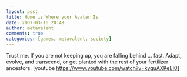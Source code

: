 ```yaml
---
layout: post
title: Home is Where your Avatar Is
date: 2007-03-16 20:48
author: metavalent
comments: true
categories: [games, metavalent, society]
---
```

Trust me. If you are not keeping up, you are falling behind ... fast. Adapt, evolve, and transcend, or get planted with the rest of your fertilizer ancestors. 
[youtube https://www.youtube.com/watch?v=kyquAXKeEI0]

